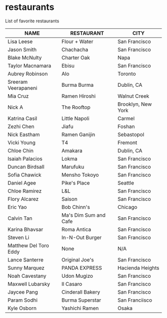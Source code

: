 # restaurants
List of favorite restaurants

 NAME | RESTAURANT | CITY
---|---|---
Lisa Leese | Flour + Water | San Francisco
Jason Smith | Chachacha | San Francisco
Blake McNulty | Charter Oak | Napa
Taylor Macnamara | Ebisu | San Francisco
Aubrey Robinson | Alo | Toronto
Sreeram Veerapaneni | Burma Burma | Dublin, CA
Mia Cruz | Ramen Hiroshi | Walnut Creek
Nick A | The Rooftop | Brooklyn, New York
Katrina Casil | Little Napoli | Carmel
Zezhi Chen | Jiafu | Foshan
Nick Eastham | Ramen Ganijin | Sebastopol
Vicki Young | T4 | Fremont
Chloe Chin | Amakara | Dublin, CA
Isaiah Palacios | Lokma | San Francisco
Duncan Birdsall | Marufuku | San Francisco
Sofia Chawick | Mensho Tokoyo | San Francisco
Daniel Agee | Pike's Place | Seattle
Chloe Ramirez | L&L | San Francisco
Flory Alcarez | Saison | San Francisco
Eric Yao | Bob Chinn's | Chicago
Calvin Tan | Ma's Dim Sum and Cafe | San Francisco
Karina Bhavsar | Roma Antica | San Francisco
Steven Li | In-N-Out Burger | San Francisco
Matthew Del Toro Eddy | None | N/A
Lance Santerre | Original Joe's | San Francisco
Sunny Marquez | PANDA EXPRESS | Hacienda Heights
Noah Cavestany | Udon Mugizo | San Francisco
Maxwell Lubarsky | Il Casaro | San Francisco
Jaycee Pang | Cinderall Bakery | San Francisco
Param Sodhi | Burma Superstar | San Franciisco
Kyle Osborn | Yashichi Ramen | Osaka
